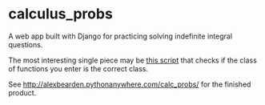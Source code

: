 # calculus_probs
A web app built with Django for practicing solving indefinite integral questions.

The most interesting single piece may be [this script](https://github.com/alex-bearden/calculus_probs/blob/main/calc_site/calc_probs/indef_integral_checker.py) that checks if the class of functions you enter is the correct class.

See <http://alexbearden.pythonanywhere.com/calc_probs/> for the finished product.
